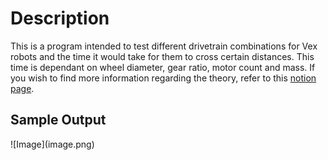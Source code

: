 <h1>Description</h1>
This is a program intended to test different drivetrain combinations for Vex robots and the time it would take for them to cross certain distances. This time is dependant on wheel diameter, gear ratio, motor count and mass. If you wish to find more information regarding the theory, refer to this <a href = https://540w.notion.site/540W-Speed-and-Acceleration-Simulator-ef77f20dcfc845cd8b2e451ffdb8c959?pvs=4>notion page</a>.

<h2>Sample Output</h2>
![Image](image.png)
